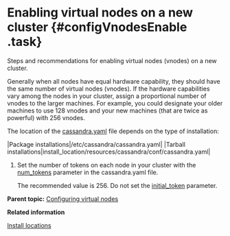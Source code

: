 # Enabling virtual nodes on a new cluster {#configVnodesEnable .task}

Steps and recommendations for enabling virtual nodes \(vnodes\) on a new cluster.

Generally when all nodes have equal hardware capability, they should have the same number of virtual nodes \(vnodes\). If the hardware capabilities vary among the nodes in your cluster, assign a proportional number of vnodes to the larger machines. For example, you could designate your older machines to use 128 vnodes and your new machines \(that are twice as powerful\) with 256 vnodes.

The location of the [cassandra.yaml](/en/archived/cassandra/3.x/cassandra/configuration/configCassandra_yaml.html) file depends on the type of installation:

|Package installations|/etc/cassandra/cassandra.yaml|
|Tarball installations|install\_location/resources/cassandra/conf/cassandra.yaml|

1.  Set the number of tokens on each node in your cluster with the [num\_tokens](configCassandra_yaml.md#num_tokens) parameter in the cassandra.yaml file.

    The recommended value is 256. Do not set the [initial\_token](configCassandra_yaml.md#initial_token) parameter.


**Parent topic:** [Configuring virtual nodes](../../cassandra/configuration/configVirtualNodesTOC.md)

**Related information**  


[Install locations](../install/installLocationsTOC.md)

